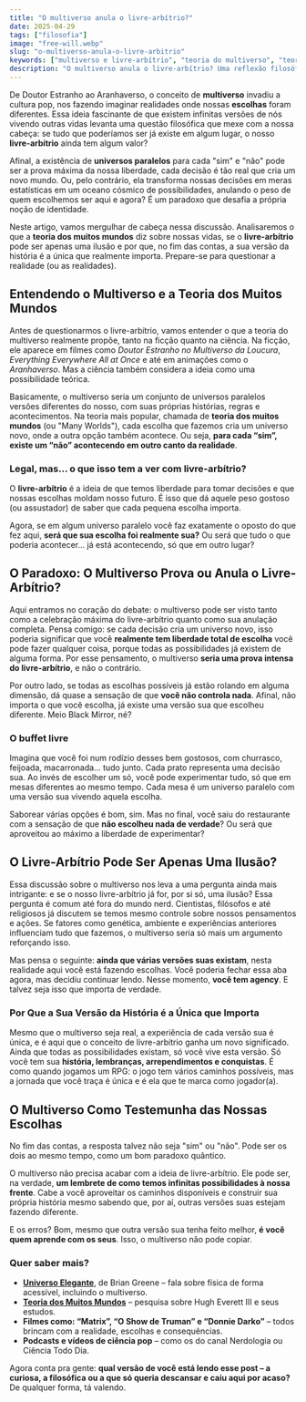 ```yaml
---
title: "O multiverso anula o livre-arbítrio?"
date: 2025-04-29
tags: ["filosofia"]
image: "free-will.webp"
slug: "o-multiverso-anula-o-livre-arbitrio"
keywords: ["multiverso e livre-arbítrio", "teoria do multiverso", "teoria dos muitos mundos", "universos paralelos"]
description: "O multiverso anula o livre-arbítrio? Uma reflexão filosófica sobre nossas escolhas em um mar de realidades paralelas."
---
```


De Doutor Estranho ao Aranhaverso, o conceito de **multiverso** invadiu a cultura pop, nos fazendo imaginar realidades onde nossas **escolhas** foram diferentes. Essa ideia fascinante de que existem infinitas versões de nós vivendo outras vidas levanta uma questão filosófica que mexe com a nossa cabeça: se tudo que poderíamos ser já existe em algum lugar, o nosso **livre-arbítrio** ainda tem algum valor?

Afinal, a existência de **universos paralelos** para cada "sim" e "não" pode ser a prova máxima da nossa liberdade, cada decisão é tão real que cria um novo mundo. Ou, pelo contrário, ela transforma nossas decisões em meras estatísticas em um oceano cósmico de possibilidades, anulando o peso de quem escolhemos ser aqui e agora? É um paradoxo que desafia a própria noção de identidade.

Neste artigo, vamos mergulhar de cabeça nessa discussão. Analisaremos o que a **teoria dos muitos mundos** diz sobre nossas vidas, se o **livre-arbítrio** pode ser apenas uma ilusão e por que, no fim das contas, a sua versão da história é a única que realmente importa. Prepare-se para questionar a realidade (ou as realidades).

## Entendendo o Multiverso e a Teoria dos Muitos Mundos

Antes de questionarmos o livre-arbítrio, vamos entender o que a teoria do multiverso realmente propõe, tanto na ficção quanto na ciência. Na ficção, ele aparece em filmes como _Doutor Estranho no Multiverso da Loucura_, _Everything Everywhere All at Once_ e até em animações como o _Aranhaverso_. Mas a ciência também considera a ideia como uma possibilidade teórica.

Basicamente, o multiverso seria um conjunto de universos paralelos versões diferentes do nosso, com suas próprias histórias, regras e acontecimentos. Na teoria mais popular, chamada de **teoria dos muitos mundos** (ou "Many Worlds"), cada escolha que fazemos cria um universo novo, onde a outra opção também acontece. Ou seja, **para cada “sim”, existe um “não” acontecendo em outro canto da realidade**.

### Legal, mas… o que isso tem a ver com livre-arbítrio?

O **livre-arbítrio** é a ideia de que temos liberdade para tomar decisões e que nossas escolhas moldam nosso futuro. É isso que dá aquele peso gostoso (ou assustador) de saber que cada pequena escolha importa.

Agora, se em algum universo paralelo você faz exatamente o oposto do que fez aqui, **será que sua escolha foi realmente sua?** Ou será que tudo o que poderia acontecer… já está acontecendo, só que em outro lugar?

##  O Paradoxo: O Multiverso Prova ou Anula o Livre-Arbítrio?

Aqui entramos no coração do debate: o multiverso pode ser visto tanto como a celebração máxima do livre-arbítrio quanto como sua anulação completa. Pensa comigo: se cada decisão cria um universo novo, isso poderia significar que você **realmente tem liberdade total de escolha** você pode fazer qualquer coisa, porque todas as possibilidades já existem de alguma forma. Por esse pensamento, o multiverso **seria uma prova intensa do livre-arbítrio**, e não o contrário.

Por outro lado, se todas as escolhas possíveis já estão rolando em alguma dimensão, dá quase a sensação de que **você não controla nada**. Afinal, não importa o que você escolha, já existe uma versão sua que escolheu diferente. Meio Black Mirror, né?

### O buffet livre

Imagina que você foi num rodízio desses bem gostosos, com churrasco, feijoada, macarronada… tudo junto. Cada prato representa uma decisão sua. Ao invés de escolher um só, você pode experimentar tudo, só que em mesas diferentes ao mesmo tempo. Cada mesa é um universo paralelo com uma versão sua vivendo aquela escolha.

Saborear várias opções é bom, sim. Mas no final, você saiu do restaurante com a sensação de que **não escolheu nada de verdade**? Ou será que aproveitou ao máximo a liberdade de experimentar?

## O Livre-Arbítrio Pode Ser Apenas Uma Ilusão?

Essa discussão sobre o multiverso nos leva a uma pergunta ainda mais intrigante: e se o nosso livre-arbítrio já for, por si só, uma ilusão? Essa pergunta é comum até fora do mundo nerd. Cientistas, filósofos e até religiosos já discutem se temos mesmo controle sobre nossos pensamentos e ações. Se fatores como genética, ambiente e experiências anteriores influenciam tudo que fazemos, o multiverso seria só mais um argumento reforçando isso.

Mas pensa o seguinte: **ainda que várias versões suas existam**, nesta realidade aqui você está fazendo escolhas. Você poderia fechar essa aba agora, mas decidiu continuar lendo. Nesse momento, **você tem agency**. E talvez seja isso que importa de verdade.

### Por Que a Sua Versão da História é a Única que Importa

Mesmo que o multiverso seja real, a experiência de cada versão sua é única, e é aqui que o conceito de livre-arbítrio ganha um novo significado. Ainda que todas as possibilidades existam, só você vive esta versão. Só você tem sua **história, lembranças, arrependimentos e conquistas**. É como quando jogamos um RPG: o jogo tem vários caminhos possíveis, mas a jornada que você traça é única e é ela que te marca como jogador(a).

## O Multiverso Como Testemunha das Nossas Escolhas

No fim das contas, a resposta talvez não seja "sim" ou "não". Pode ser os dois ao mesmo tempo, como um bom paradoxo quântico.

O multiverso não precisa acabar com a ideia de livre-arbítrio. Ele pode ser, na verdade, **um lembrete de como temos infinitas possibilidades à nossa frente**. Cabe a você aproveitar os caminhos disponíveis e construir sua própria história mesmo sabendo que, por aí, outras versões suas estejam fazendo diferente.

E os erros? Bom, mesmo que outra versão sua tenha feito melhor, **é você quem aprende com os seus**. Isso, o multiverso não pode copiar.

### Quer saber mais?

*   **[Universo Elegante](https://amzn.to/4jOlGvW)**, de Brian Greene – fala sobre física de forma acessível, incluindo o multiverso.
*   **[Teoria dos Muitos Mundos](https://pt.wikipedia.org/wiki/Interpreta%C3%A7%C3%A3o_de_muitos_mundos)** – pesquisa sobre Hugh Everett III e seus estudos.
*   **Filmes como: “Matrix”, “O Show de Truman” e “Donnie Darko”** – todos brincam com a realidade, escolhas e consequências.
*   **Podcasts e vídeos de ciência pop** – como os do canal Nerdologia ou Ciência Todo Dia.

Agora conta pra gente: **qual versão de você está lendo esse post – a curiosa, a filosófica ou a que só queria descansar e caiu aqui por acaso?** De qualquer forma, tá valendo.